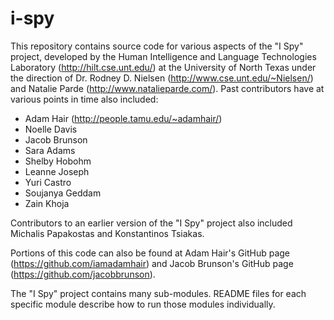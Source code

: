 # i-spy

This repository contains source code for various aspects of the "I Spy" project, developed by the Human Intelligence and Language Technologies Laboratory (http://hilt.cse.unt.edu/) at the University of North Texas under the direction of Dr. Rodney D. Nielsen (http://www.cse.unt.edu/~Nielsen/) and Natalie Parde (http://www.natalieparde.com/).  Past contributors have at various points in time also included:
- Adam Hair (http://people.tamu.edu/~adamhair/)
- Noelle Davis
- Jacob Brunson
- Sara Adams
- Shelby Hobohm
- Leanne Joseph
- Yuri Castro
- Soujanya Geddam
- Zain Khoja

Contributors to an earlier version of the "I Spy" project also included Michalis Papakostas and Konstantinos Tsiakas.

Portions of this code can also be found at Adam Hair's GitHub page (https://github.com/iamadamhair) and Jacob Brunson's GitHub page (https://github.com/jacobbrunson).

The "I Spy" project contains many sub-modules.  README files for each specific module describe how to run those modules individually.
